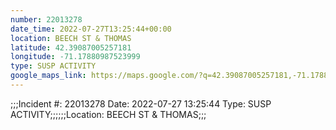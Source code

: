 ```yaml
---
number: 22013278
date_time: 2022-07-27T13:25:44+00:00
location: BEECH ST & THOMAS
latitude: 42.39087005257181
longitude: -71.17880987523999
type: SUSP ACTIVITY
google_maps_link: https://maps.google.com/?q=42.39087005257181,-71.17880987523999
---
```


;;;Incident #: 22013278  Date: 2022-07-27 13:25:44   Type: SUSP ACTIVITY;;;;;;Location: BEECH ST & THOMAS;;;
